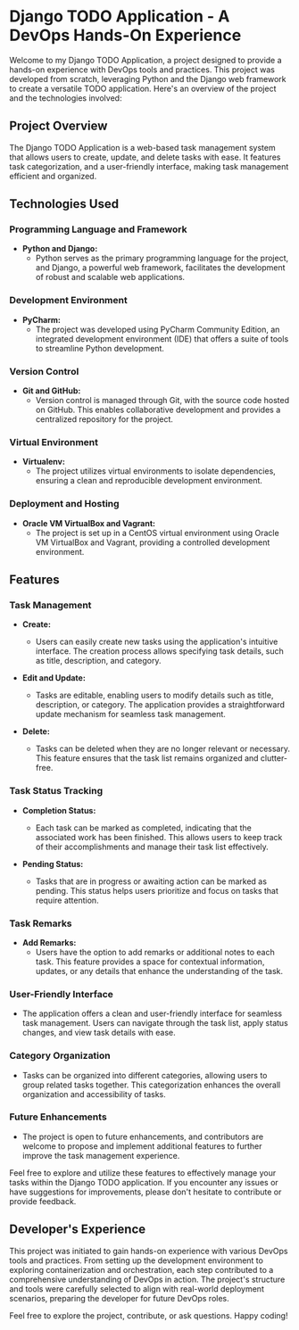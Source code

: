 # Django TODO Application - A DevOps Hands-On Experience

Welcome to my Django TODO Application, a project designed to provide a hands-on experience with DevOps tools and practices. This project was developed from scratch, leveraging Python and the Django web framework to create a versatile TODO application. Here's an overview of the project and the technologies involved:

## Project Overview

The Django TODO Application is a web-based task management system that allows users to create, update, and delete tasks with ease. It features task categorization, and a user-friendly interface, making task management efficient and organized.

## Technologies Used

### Programming Language and Framework

- **Python and Django:**
  - Python serves as the primary programming language for the project, and Django, a powerful web framework, facilitates the development of robust and scalable web applications.

### Development Environment

- **PyCharm:**
  - The project was developed using PyCharm Community Edition, an integrated development environment (IDE) that offers a suite of tools to streamline Python development.

### Version Control

- **Git and GitHub:**
  - Version control is managed through Git, with the source code hosted on GitHub. This enables collaborative development and provides a centralized repository for the project.

### Virtual Environment

- **Virtualenv:**
  - The project utilizes virtual environments to isolate dependencies, ensuring a clean and reproducible development environment.

### Deployment and Hosting

- **Oracle VM VirtualBox and Vagrant:**
  - The project is set up in a CentOS virtual environment using Oracle VM VirtualBox and Vagrant, providing a controlled development environment.

## Features

### Task Management

- **Create:**
  - Users can easily create new tasks using the application's intuitive interface. The creation process allows specifying task details, such as title, description, and category.

- **Edit and Update:**
  - Tasks are editable, enabling users to modify details such as title, description, or category. The application provides a straightforward update mechanism for seamless task management.

- **Delete:**
  - Tasks can be deleted when they are no longer relevant or necessary. This feature ensures that the task list remains organized and clutter-free.

### Task Status Tracking

- **Completion Status:**
  - Each task can be marked as completed, indicating that the associated work has been finished. This allows users to keep track of their accomplishments and manage their task list effectively.

- **Pending Status:**
  - Tasks that are in progress or awaiting action can be marked as pending. This status helps users prioritize and focus on tasks that require attention.

### Task Remarks

- **Add Remarks:**
  - Users have the option to add remarks or additional notes to each task. This feature provides a space for contextual information, updates, or any details that enhance the understanding of the task.

### User-Friendly Interface

- The application offers a clean and user-friendly interface for seamless task management. Users can navigate through the task list, apply status changes, and view task details with ease.

### Category Organization

- Tasks can be organized into different categories, allowing users to group related tasks together. This categorization enhances the overall organization and accessibility of tasks.

### Future Enhancements

- The project is open to future enhancements, and contributors are welcome to propose and implement additional features to further improve the task management experience.

Feel free to explore and utilize these features to effectively manage your tasks within the Django TODO application. If you encounter any issues or have suggestions for improvements, please don't hesitate to contribute or provide feedback.



## Developer's Experience

This project was initiated to gain hands-on experience with various DevOps tools and practices. From setting up the development environment to exploring containerization and orchestration, each step contributed to a comprehensive understanding of DevOps in action. The project's structure and tools were carefully selected to align with real-world deployment scenarios, preparing the developer for future DevOps roles.

Feel free to explore the project, contribute, or ask questions. Happy coding!
